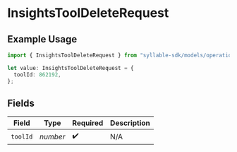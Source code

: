 # InsightsToolDeleteRequest

## Example Usage

```typescript
import { InsightsToolDeleteRequest } from "syllable-sdk/models/operations";

let value: InsightsToolDeleteRequest = {
  toolId: 862192,
};
```

## Fields

| Field              | Type               | Required           | Description        |
| ------------------ | ------------------ | ------------------ | ------------------ |
| `toolId`           | *number*           | :heavy_check_mark: | N/A                |